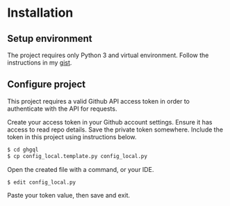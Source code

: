 # Installation

## Setup environment

The project requires only Python 3 and virtual environment. Follow the instructions in my [gist](https://gist.github.com/MichaelCurrin/3a4d14ba1763b4d6a1884f56a01412b7).

## Configure project

This project requires a valid Github API access token in order to authenticate with the API for requests.

Create your access token in your Github account settings. Ensure it has access to read repo details. Save the private token somewhere. Include the token in this project using instructions below.

```bash
$ cd ghgql
$ cp config_local.template.py config_local.py
```

Open the created file with a command, or your IDE.

```bash
$ edit config_local.py
```

Paste your token value, then save and exit.
